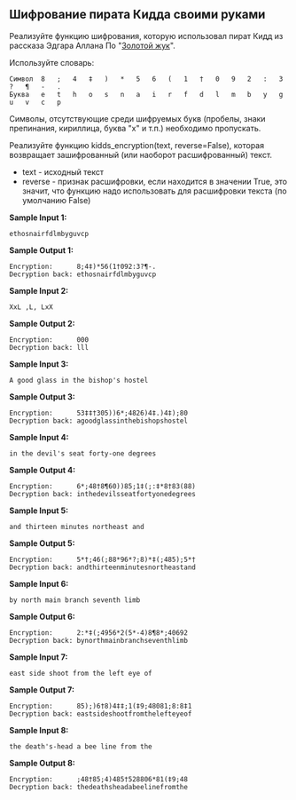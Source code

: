 ## Шифрование пирата Кидда своими руками

Реализуйте функцию шифрования, которую использовал пират Кидд из рассказа Эдгара Аллана По "[Золотой жук](https://ru.wikipedia.org/wiki/%D0%97%D0%BE%D0%BB%D0%BE%D1%82%D0%BE%D0%B9_%D0%B6%D1%83%D0%BA_(%D1%80%D0%B0%D1%81%D1%81%D0%BA%D0%B0%D0%B7))".

Используйте словарь:

```commandline
Символ  8   ;   4   ‡   )   *   5   6   (   1   †   0   9   2   :   3   ?   ¶   -   .
Буква   e   t   h   o   s   n   a   i   r   f   d   l   m   b   y   g   u   v   c   p
```

Символы, отсутствующие среди шифруемых букв (пробелы, знаки препинания, кириллица, буква "x" и т.п.) необходимо пропускать.

Реализуйте функцию kidds_encryption(text, reverse=False), которая возвращает зашифрованный (или наоборот расшифрованный) текст.

-    text - исходный текст
-    reverse - признак расшифровки, если находится в значении True, это значит, что функцию надо использовать для расшифровки текста (по умолчанию False)

**Sample Input 1:**

```commandline
ethosnairfdlmbyguvcp
```

**Sample Output 1:**

```commandline
Encryption:      8;4‡)*56(1†092:3?¶-.
Decryption back: ethosnairfdlmbyguvcp
```

**Sample Input 2:**

```commandline
XxL ,L, LxX
```

**Sample Output 2:**

```commandline
Encryption:      000
Decryption back: lll
```

**Sample Input 3:**

```commandline
A good glass in the bishop's hostel
```

**Sample Output 3:**

```commandline
Encryption:      53‡‡†305))6*;4826)4‡.)4‡);80
Decryption back: agoodglassinthebishopshostel
```

**Sample Input 4:**

```commandline
in the devil's seat forty-one degrees
```

**Sample Output 4:**

```commandline
Encryption:      6*;48†8¶60))85;1‡(;:‡*8†83(88)
Decryption back: inthedevilsseatfortyonedegrees
```

**Sample Input 5:**

```commandline
and thirteen minutes northeast and
```

**Sample Output 5:**

```commandline
Encryption:      5*†;46(;88*96*?;8)*‡(;485);5*†
Decryption back: andthirteenminutesnortheastand
```

**Sample Input 6:**

```commandline
by north main branch seventh limb
```

**Sample Output 6:**

```commandline
Encryption:      2:*‡(;4956*2(5*-4)8¶8*;40692
Decryption back: bynorthmainbranchseventhlimb
```

**Sample Input 7:**

```commandline
east side shoot from the left eye of
```

**Sample Output 7:**

```commandline
Encryption:      85);)6†8)4‡‡;1(‡9;48081;8:8‡1
Decryption back: eastsideshootfromthelefteyeof
```

**Sample Input 8:**

```commandline
the death's-head a bee line from the
```

**Sample Output 8:**

```commandline
Encryption:      ;48†85;4)485†528806*81(‡9;48
Decryption back: thedeathsheadabeelinefromthe
```
